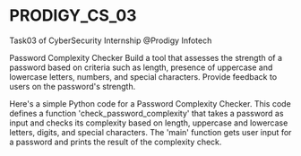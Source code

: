 # PRODIGY_CS_03
Task03 of CyberSecurity Internship @Prodigy Infotech

Password Complexity Checker Build a tool that assesses the strength of a password based on criteria such as length, presence of uppercase and lowercase letters, numbers, and special characters. Provide feedback to users on the password's strength.

Here's a simple Python code for a Password Complexity Checker. This code defines a function 'check_password_complexity' that takes a password as input and checks its complexity based on length, uppercase and lowercase letters, digits, and special characters. The 'main' function gets user input for a password and prints the result of the complexity check.

